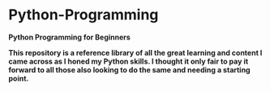 # Python-Programming

<b> Python Programming for Beginners <b>

This repository is a reference library of all the great learning and content I came across as I honed my Python skills. I thought it only fair to pay it forward to all those also looking to do the same and needing a starting point.